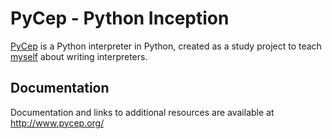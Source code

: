 PyCep - Python Inception
========================

[PyCep](http://www.pycep.org/) is a Python interpreter in Python, created as a
study project to teach [myself](https://github.com/dlorch) about writing
interpreters.

Documentation
-------------

Documentation and links to additional resources are available at http://www.pycep.org/